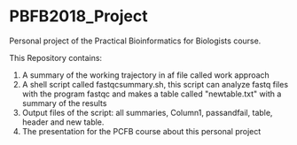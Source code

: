 # PBFB2018_Project
Personal project of the Practical Bioinformatics for Biologists course.

This Repository contains: 

1) A summary of the working trajectory in af file called work approach 
2) A shell script called fastqcsummary.sh, this script can analyze fastq files with the program fastqc and makes a table called "newtable.txt" with a summary of the results
3) Output files of the script: all summaries, Column1, passandfail, table, header and new table. 
4) The presentation for the PCFB course about this personal project 

